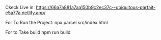 Ckeck Live in: https://66a7a881a7aa150b9c2ec37c--ubiquitous-parfait-e5a77a.netlify.app/

For To Run the Project:
   npx parcel src/index.html

For to Take build 
   npm run build
